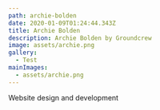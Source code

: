 ```yaml
---
path: archie-bolden
date: 2020-01-09T01:24:44.343Z
title: Archie Bolden
description: Archie Bolden by Groundcrew
image: assets/archie.png
gallery:
  - Test
mainImages:
  - assets/archie.png
---
```

Website design and development

